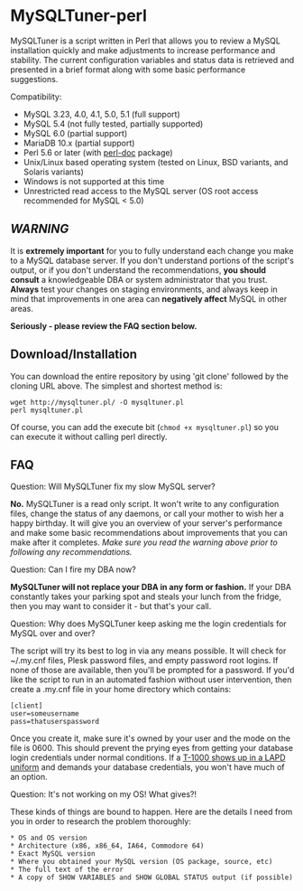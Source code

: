 MySQLTuner-perl
====

MySQLTuner is a script written in Perl that allows you to review a MySQL installation quickly and make adjustments to increase performance and stability.  The current configuration variables and status data is retrieved and presented in a brief format along with some basic performance suggestions.

Compatibility:

* MySQL 3.23, 4.0, 4.1, 5.0, 5.1 (full support)
* MySQL 5.4 (not fully tested, partially supported)
* MySQL 6.0 (partial support)
* MariaDB 10.x (partial support)
* Perl 5.6 or later (with [perl-doc](http://search.cpan.org/~dapm/perl-5.14.4/pod/perldoc.pod) package)
* Unix/Linux based operating system (tested on Linux, BSD variants, and Solaris variants)
* Windows is not supported at this time
* Unrestricted read access to the MySQL server (OS root access recommended for MySQL < 5.0)

***WARNING***
--
It is **extremely important** for you to fully understand each change 
you make to a MySQL database server.  If you don't understand portions 
of the script's output, or if you don't understand the recommendations, 
**you should consult** a knowledgeable DBA or system administrator 
that you trust.  **Always** test your changes on staging environments, and 
always keep in mind that improvements in one area can **negatively affect** 
MySQL in other areas.

**Seriously - please review the FAQ section below.**

Download/Installation
--

You can download the entire repository by using 'git clone' followed by the cloning URL above.  The simplest and shortest method is:

	wget http://mysqltuner.pl/ -O mysqltuner.pl
	perl mysqltuner.pl
	
Of course, you can add the execute bit (`chmod +x mysqltuner.pl`) so you can execute it without calling perl directly.

FAQ
--

Question: Will MySQLTuner fix my slow MySQL server?

**No.**  MySQLTuner is a read only script.  It won't write to any configuration files, change the status of any daemons, or call your mother to wish her a happy birthday.  It will give you an overview of your server's performance and make some basic recommendations about improvements that you can make after it completes.  *Make sure you read the warning above prior to following any recommendations.*

Question: Can I fire my DBA now?

**MySQLTuner will not replace your DBA in any form or fashion.**  If your DBA constantly takes your parking spot and steals your lunch from the fridge, then you may want to consider it - but that's your call.

Question: Why does MySQLTuner keep asking me the login credentials for MySQL over and over?

The script will try its best to log in via any means possible.  It will check for ~/.my.cnf files, Plesk password files, and empty password root logins.  If none of those are available, then you'll be prompted for a password.  If you'd like the script to run in an automated fashion without user intervention, then create a .my.cnf file in your home directory which contains:

	[client]
	user=someusername
	pass=thatuserspassword
	
Once you create it, make sure it's owned by your user and the mode on the file is 0600.  This should prevent the prying eyes from getting your database login credentials under normal conditions.  If a [T-1000 shows up in a LAPD uniform](https://en.wikipedia.org/wiki/T-1000) and demands your database credentials, you won't have much of an option.

Question: It's not working on my OS! What gives?!

These kinds of things are bound to happen.  Here are the details I need from you in order to research the problem thoroughly:

	* OS and OS version
	* Architecture (x86, x86_64, IA64, Commodore 64)
	* Exact MySQL version
	* Where you obtained your MySQL version (OS package, source, etc)
	* The full text of the error
	* A copy of SHOW VARIABLES and SHOW GLOBAL STATUS output (if possible)